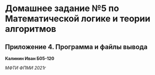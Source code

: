 # Домашнее задание №5 по Математической логике и теории алгоритмов

## Приложение 4. Программа и файлы вывода

**Калинин Иван Б05-120**

*МФТИ ФПМИ 2021г*
